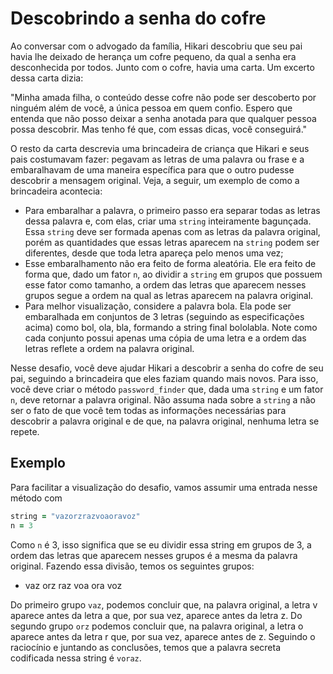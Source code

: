 # Descobrindo a senha do cofre

Ao conversar com o advogado da família, Hikari descobriu que seu pai havia lhe deixado de herança um cofre pequeno, da qual a senha era desconhecida por todos. Junto com o cofre, havia uma carta. Um excerto dessa carta dizia:

"Minha amada filha, o conteúdo desse cofre não pode ser descoberto por ninguém além de você, a única pessoa em quem confio. Espero que entenda que não posso deixar a senha anotada para que qualquer pessoa possa descobrir. Mas tenho fé que, com essas dicas, você conseguirá."

O resto da carta descrevia uma brincadeira de criança que Hikari e seus pais costumavam fazer: pegavam as letras de uma palavra ou frase e a embaralhavam de uma maneira específica para que o outro pudesse descobrir a mensagem original. Veja, a seguir, um exemplo de como a brincadeira acontecia:

- Para embaralhar a palavra, o primeiro passo era separar todas as letras dessa palavra e, com elas, criar uma `string` inteiramente bagunçada. Essa `string` deve ser formada apenas com as letras da palavra original, porém as quantidades que essas letras aparecem na `string` podem ser diferentes, desde que toda letra apareça pelo menos uma vez;
- Esse embaralhamento não era feito de forma aleatória. Ele era feito de forma que, dado um fator `n`, ao dividir a `string` em grupos que possuem esse fator como tamanho, a ordem das letras que aparecem nesses grupos segue a ordem na qual as letras aparecem na palavra original.
- Para melhor visualização, considere a palavra bola. Ela pode ser embaralhada em conjuntos de 3 letras (seguindo as especificações acima) como bol, ola, bla, formando a string final bololabla. Note como cada conjunto possui apenas uma cópia de uma letra e a ordem das letras reflete a ordem na palavra original.

Nesse desafio, você deve ajudar Hikari a descobrir a senha do cofre de seu pai, seguindo a brincadeira que eles faziam quando mais novos. Para isso, você deve criar o método `password_finder` que, dada uma `string` e um fator `n`, deve retornar a palavra original. Não assuma nada sobre a `string` a não ser o fato de que você tem todas as informações necessárias para descobrir a palavra original e de que, na palavra original, nenhuma letra se repete.

## Exemplo

Para facilitar a visualização do desafio, vamos assumir uma entrada nesse método com

```ruby
string = "vazorzrazvoaoravoz"
n = 3
```

Como `n` é 3, isso significa que se eu dividir essa string em grupos de 3, a ordem das letras que aparecem nesses grupos é a mesma da palavra original. Fazendo essa divisão, temos os seguintes grupos:

- vaz orz raz voa ora voz

Do primeiro grupo `vaz`, podemos concluir que, na palavra original, a letra v aparece antes da letra a que, por sua vez, aparece antes da letra z. Do segundo grupo `orz` podemos concluir que, na palavra original, a letra o aparece antes da letra r que, por sua vez, aparece antes de z. Seguindo o raciocínio e juntando as conclusões, temos que a palavra secreta codificada nessa string é `voraz`.
